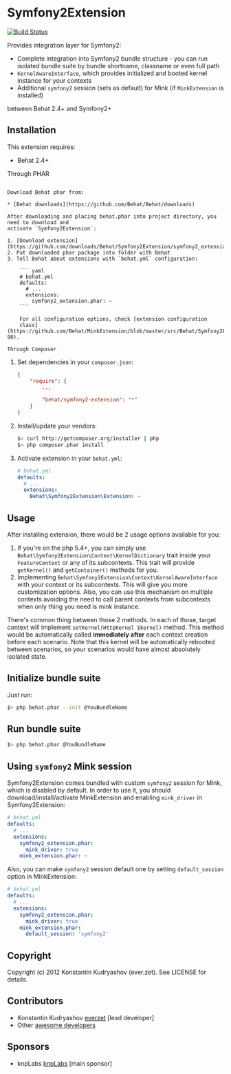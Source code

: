 Symfony2Extension
=================

[![Build
Status](https://secure.travis-ci.org/Behat/Symfony2Extension.png?branch=master)](http://travis-ci.org/Behat/Symfony2Extension)

Provides integration layer for Symfony2:

* Complete integration into Symfony2 bundle structure - you can run isolated
  bundle suite by bundle shortname, classname or even full path
* `KernelAwareInterface`, which provides initialized and booted kernel instance
  for your contexts
* Additional `symfony2` session (sets as default) for Mink (if `MinkExtension` is installed)

between Behat 2.4+ and Symfony2+

Installation
------------

This extension requires:

* Behat 2.4+

Through PHAR
~~~~~~~~~~~~

Download Behat phar from:

* [Behat downloads](https://github.com/Behat/Behat/downloads)

After downloading and placing behat.phar into project directory, you need to download and
activate `Symfony2Extension`:

1. [Download extension](https://github.com/downloads/Behat/Symfony2Extension/symfony2_extension.phar)
2. Put downloaded phar package into folder with Behat
3. Tell Behat about extensions with `behat.yml` configuration:

    ``` yaml
    # behat.yml
    defaults:
      # ...
      extensions:
        symfony2_extension.phar: ~
    ```

    For all configuration options, check [extension configuration
    class](https://github.com/Behat/MinkExtension/blob/master/src/Behat/Symfony2Extension.php#L61-90).

Through Composer
~~~~~~~~~~~~~~~~

1. Set dependencies in your `composer.json`:

    ``` json
    {
        "require": {
            ...

            "behat/symfony2-extension": "*"
        }
    }
    ```

2. Install/update your vendors:

    ``` bash
    $> curl http://getcomposer.org/installer | php
    $> php composer.phar install
    ```

3. Activate extension in your `behat.yml`:

    ``` yaml
    # behat.yml
    defaults:
      # ...
      extensions:
        Behat\Symfony2Extension\Extension: ~
    ```

Usage
-----

After installing extension, there would be 2 usage options available for you:

1. If you're on the php 5.4+, you can simply use `Behat\Symfony2Extension\Context\KernelDictionary`
   trait inside your `FeatureContext` or any of its subcontexts. This trait will provide
   `getKernel()` and `getContainer()` methods for you.
2. Implementing `Behat\Symfony2Extension\Context\KernelAwareInterface` with your context or its
   subcontexts.
   This will give you more customization options. Also, you can use this mechanism on multiple
   contexts avoiding the need to call parent contexts from subcontexts when only thing you need
   is mink instance.

There's common thing between those 2 methods. In each of those, target context will implement
`setKernel(HttpKernel $kernel)` method. This method would be automatically called **immediately after**
each context creation before each scenario. Note that this kernel will be automatically
rebooted between scenarios, so your scenarios would have almost absolutely isolated state.

Initialize bundle suite
-----------------------

Just run:

``` bash
$> php behat.phar --init @YouBundleName
```

Run bundle suite
----------------

``` bash
$> php behat.phar @YouBundleName
```

Using `symfony2` Mink session
-----------------------------

Symfony2Extension comes bundled with custom `symfony2` session for Mink, which is disabled
by default. In order to use it, you should download/install/activate MinkExtension and enabling
`mink_driver` in Symfony2Extension:

``` yaml
# behat.yml
defaults:
  # ...
  extensions:
    symfony2_extension.phar:
      mink_driver: true
    mink_extension.phar: ~
```

Also, you can make `symfony2` session default one by setting `default_session` option in
MinkExtension:

``` yaml
# behat.yml
defaults:
  # ...
  extensions:
    symfony2_extension.phar:
      mink_driver: true
    mink_extension.phar:
      default_session: 'symfony2'
```

Copyright
---------

Copyright (c) 2012 Konstantin Kudryashov (ever.zet). See LICENSE for details.

Contributors
------------

* Konstantin Kudryashov [everzet](http://github.com/everzet) [lead developer]
* Other [awesome developers](https://github.com/Behat/MinkExtension/graphs/contributors)

Sponsors
--------

* knpLabs [knpLabs](http://www.knplabs.com/) [main sponsor]
